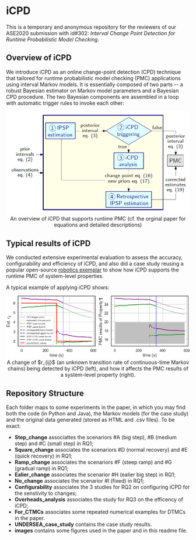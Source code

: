 # iCPD
This is a temporary and anonymous repository for the reviewers of our ASE2020 submission with id#302: *Interval Change Point Detection for Runtime Probabilistic Model Checking*.

## Overview of iCPD
We introduce iCPD as an online change-point detection (CPD) technique that tailored for runtime probabilistic model checking (PMC) applications using interval Markov models. It is essentially composed of two parts -- a robust Bayesian estimator on Markov model parameters and a Bayesian CPD procedure. The two Bayesian components are assembled in a loop with automatic trigger rules to invoke each other:


<p align="center">
  <img src="images/fig_work_flow.png" width="500" alt="iCPD work flow">
  <br />
  An overview of iCPD that supports runtime PMC (cf. the orginal paper for equations and detailed descriptions)
  <br />
</p>


## Typical results of iCPD
We conducted extensive experimental evaluation to assess the accuracy, configurability and efficiency of iCPD, and also did a case study
reusing a popular open-source [robotics exemplar](http://eprints.whiterose.ac.uk/113455/1/SEAMS_2017_UNDERSEA.pdf) to show how iCPD supports the runtime PMC of system-level properties.

A typical example of applying iCPD shows:

<p align="center">
  <img src="images/fig_undersea_example_for_readme.png" width="600" alt="iCPD results">
  <br />
  A change of $r_{ij}$ (an unknown transition rate of continuous-time Markov chains) being detected by iCPD (left), and how it affects the PMC results of a system-level property (right).
  <br />
</p>



## Repository Structure
Each folder maps to some experiments in the paper, in which you may find both the code (in Python and Java), the Markov models (for the case study) and the original data generated (stored as HTML and .csv files). To be exact:
* **Step_change** associattes the scenariors #A (big step), #B (medium step) and #C (small step) in RQ1;
* **Square_change** associates the scenariors #D (normal recovery) and #E (quick recovery) in RQ1;
* **Ramp_change** associates the scenariors #F (steep ramp) and #G (gradual ramp) in RQ1;
* **Ealier_change** associates the scenarior #H (ealier big step) in RQ1;
* **No_change** associates the scenarior #I (fixed) in RQ1;
* **Configurability** associates the 3 studies for RQ2 on configuring iCPD for the senstivity to changes;
* **Overheads_analysis** associates the study for RQ3 on the efficency of iCPD;
* **For_CTMCs** associates some repeated numerical examples for DTMCs in the paper.
* **UNDERSEA_case_study** contains the case study results.
* **images** contains some figures used in the paper and in this readme file.


